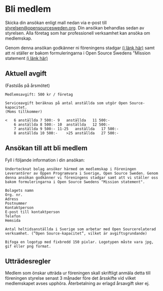 # Bli medlem
Skicka din ansökan enligt mall nedan via e-post till styrelsen@opensourcesweden.org. Din ansökan behandlas sedan av styrelsen. Alla företag som har professionell verksamhet kan ansöka om medlemskap.

Genom denna ansökan godkänner ni föreningens stadgar [(i länk här)](https://opensourcesweden.github.io/stadgar/) samt att ni ställer er bakom formuleringarna i Open Source Swedens "Mission statement [(i länk här)](https://opensourcesweden.github.io/stadgar/)

## Aktuell avgift 
(Fastslås på årsmötet)
```
Medlemsavgift: 500 kr / företag
```
```
Serviceavgift beräknas på antal anställda som utgör Open Source-kapacitet.
(Moms tillkommer)
 
<	6 anställda	7 500:-	9	anställda	11 500:-
 	6 anställda	8 500:-	10	anställda	12 500:-
 	7 anställda	9 500:-	11-25	anställda	17 500:-
 	8 anställda	10 500:-	>25	anställda	27 500:-
```

## Ansökan till att bli medlem
Fyll i följande information i din ansökan:

```
Undertecknat bolag ansöker härmed om medlemskap i Föreningen Leverantörer av Öppen Programvara i Sverige, Open Source Sweden. Genom denna ansökan godkänner vi föreningens stadgar samt att vi ställer oss bakom formuleringarna i Open Source Swedens "Mission statement".

Bolagets namn	
Org. nr.	
Adress	
Postnummer	
Kontaktperson	
E-post till kontaktperson	
Telefon	
Hemsida	

Antal heltidsanställda i Sverige som arbetar med Open Sourcerelaterad verksamhet. (”Open Source-kapacitet”, vilket är avgiftsgrundande)	

Bifoga en logotyp med fixbredd 150 pixlar. Logotypen måste vara jpg, gif eller png format.
```


## Utträdesregler
Medlem som önskar utträda ur föreningen skall skriftligt anmäla detta till föreningen styrelse senast 3 månader före det årsskifte vid vilket medlemskapet avses upphöra. Återbetalning av erlagd årsavgift sker ej.
